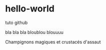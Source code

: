 # hello-world
tuto github

bla bla bla
bloublou blouuuu

Champignons magiques et crustacés d'assaut
